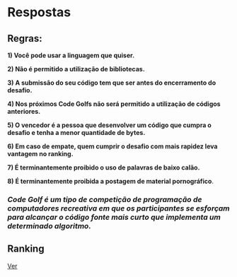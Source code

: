 # Respostas

## Regras:

**1) Você pode usar a linguagem que quiser.**

**2) Não é permitido a utilização de bibliotecas.**

**3) A submissão do seu código tem que ser antes do encerramento do desafio.**

**4) Nos próximos Code Golfs não será permitido a utilização de códigos anteriores.**

**5) O vencedor é a pessoa que desenvolver um código que cumpra o desafio e tenha a menor quantidade de bytes.**

**6) Em caso de empate, quem cumprir o desafio com mais rapidez leva vantagem no ranking.**

**7) É terminantemente proibido o uso de palavras de baixo calão.**

**8) É terminantemente proibida a postagem de material pornográfico**.

### *Code Golf é um tipo de competição de programação de computadores recreativa em que os participantes se esforçam para alcançar o código fonte mais curto que implementa um determinado algoritmo.*

## Ranking
[Ver](https://github.com/CodeGolfWhatsapp/Respostas/blob/master/Rankings.md)
